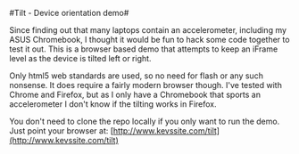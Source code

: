 #Tilt - Device orientation demo#

Since finding out that many laptops contain an accelerometer, including my ASUS Chromebook, I thought it would be fun to hack some code together to test it out. This is a browser based demo that attempts to keep an iFrame level as the device is tilted left or right.

Only html5 web standards are used, so no need for flash or any such nonsense. It does require a fairly modern browser though. I've tested with Chrome and Firefox, but as I only have a Chromebook that sports an accelerometer I don't know if the tilting works in Firefox.

You don't need to clone the repo locally if you only want to run the demo. Just point your browser at: [http://www.kevssite.com/tilt](http://www.kevssite.com/tilt)
